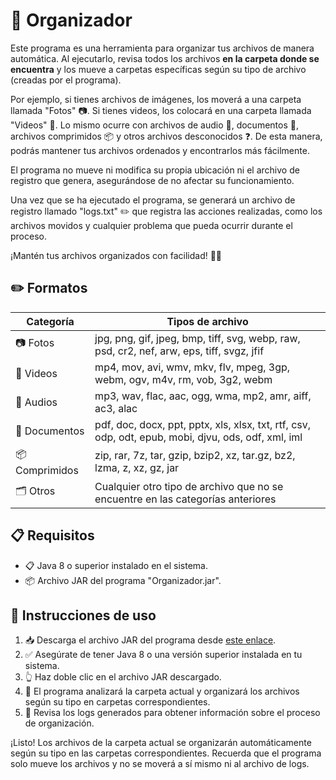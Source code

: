 # 📂 Organizador 

Este programa es una herramienta para organizar tus archivos de manera automática. Al ejecutarlo, revisa todos los archivos **en la carpeta donde se encuentra** y los mueve a carpetas específicas según su tipo de archivo (creadas por el programa).

Por ejemplo, si tienes archivos de imágenes, los moverá a una carpeta llamada "Fotos" 📷. Si tienes videos, los colocará en una carpeta llamada "Videos" 🎥. Lo mismo ocurre con archivos de audio 🎵, documentos 📃, archivos comprimidos 📦 y otros archivos desconocidos ❓. De esta manera, podrás mantener tus archivos ordenados y encontrarlos más fácilmente.

El programa no mueve ni modifica su propia ubicación ni el archivo de registro que genera, asegurándose de no afectar su funcionamiento.

Una vez que se ha ejecutado el programa, se generará un archivo de registro llamado "logs.txt" ✏️ que registra las acciones realizadas, como los archivos movidos y cualquier problema que pueda ocurrir durante el proceso.

¡Mantén tus archivos organizados con facilidad! 📂💡


## ✏️ Formatos 

| Categoría    | Tipos de archivo                                                                                |
|--------------|-------------------------------------------------------------------------------------------------|
| 📷 Fotos     | jpg, png, gif, jpeg, bmp, tiff, svg, webp, raw, psd, cr2, nef, arw, eps, tiff, svgz, jfif        |
| 🎥 Videos    | mp4, mov, avi, wmv, mkv, flv, mpeg, 3gp, webm, ogv, m4v, rm, vob, 3g2, webm                       |
| 🎵 Audios    | mp3, wav, flac, aac, ogg, wma, mp2, amr, aiff, ac3, alac                                          |
| 📄 Documentos| pdf, doc, docx, ppt, pptx, xls, xlsx, txt, rtf, csv, odp, odt, epub, mobi, djvu, ods, odf, xml, iml|
| 📦 Comprimidos| zip, rar, 7z, tar, gzip, bzip2, xz, tar.gz, bz2, lzma, z, xz, gz, jar                             |
| 🗂️ Otros      | Cualquier otro tipo de archivo que no se encuentre en las categorías anteriores                   |


## 📋 Requisitos
- 📋 Java 8 o superior instalado en el sistema.
- 📦 Archivo JAR del programa "Organizador.jar".

## 📝 Instrucciones de uso

1. 📥 Descarga el archivo JAR del programa desde [este enlace](https://github.com/cerotre/Organizador/raw/main/Organizador.jar).
2. ✅ Asegúrate de tener Java 8 o una versión superior instalada en tu sistema.
3. 👆 Haz doble clic en el archivo JAR descargado.
4. 🔄 El programa analizará la carpeta actual y organizará los archivos según su tipo en carpetas correspondientes.
5. 📃 Revisa los logs generados para obtener información sobre el proceso de organización.

¡Listo! Los archivos de la carpeta actual se organizarán automáticamente según su tipo en las carpetas correspondientes. Recuerda que el programa solo mueve los archivos y no se moverá a sí mismo ni al archivo de logs.


